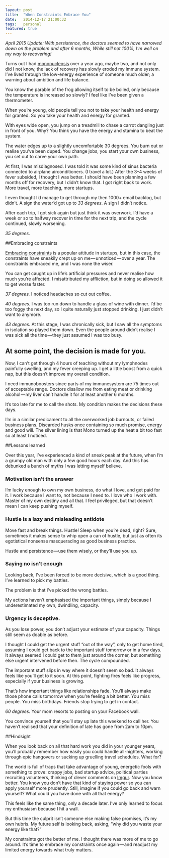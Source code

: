 ```yaml
---
layout: post
title:  "When Constraints Embrace You"
date:   2014-12-17 21:00:32
tags:   personal
featured: true
---
```


*April 2015 Update: With persistence, the doctors seemed to have narrowed down on the problem and after 6 months, While still not 100%, I'm well on my way to recovering!*

Turns out I had [mononucleosis](http://www.webmd.com/a-to-z-guides/infectious-mononucleosis-topic-overview) over a year ago, maybe two, and not only did I not know, the lack of recovery has slowly eroded my immune system. I’ve lived through the low-energy experience of someone much older; a warning about ambition and life balance.

You know the parable of the frog allowing itself to be boiled, only because the temperature is increased so slowly? I feel like I’ve been given a thermometer.

When you’re young, old people tell you not to take your health and energy for granted. So you take your health and energy for granted.

With eyes wide open, you jump on a treadmill to chase a carrot dangling just in front of you. Why? You think you have the energy and stamina to beat the system.

The water edges up to a slightly uncomfortable 30 degrees. You burn out or realise you’ve been duped. You change jobs, you start your own business, you set out to carve your own path.

At first, I was misdiagnosed. I was told it was some kind of sinus bacteria connected to airplane airconditioners. (I travel a lot.) After the 3–4 weeks of fever subsided, I thought I was better. I should have been planning a few months off for recovery, but I didn’t know that. I got right back to work. More travel, more teaching, more startups.

I even thought I’d manage to get through my then 1000+ email backlog, but didn’t. A sign the water’d got up to *33 degrees*. A sign I didn’t notice.

After each trip, I got sick again but just think it was overwork. I’d have a week or so to halfway recover in time for the next trip, and the cycle continued, slowly worsening.

*35 degrees.*

##Embracing constraints

[Embracing constraints](https://gettingreal.37signals.com/ch03_Embrace_Constraints.php) is a popular attitude in startups, but in this case, the constraints have sneakily crept up on me — unnoticed — over a year. The constraints embraced me, and I was none the wiser.

You can get caught up in life’s artificial pressures and never realise how much you’re affected. I misattributed my affliction, but in doing so allowed it to get worse faster.

*37 degrees.* I noticed headaches so cut out coffee.

*40 degrees.* I was too run down to handle a glass of wine with dinner. I’d be too foggy the next day, so I quite naturally just stopped drinking. I just didn’t want to anymore.

*43 degrees.* At this stage, I was chronically sick, but I saw all the symptoms in isolation so played them down. Even the people around didn’t realise I was sick all the time — they just assumed I was too busy.

## At some point, the decision is made for you.

Now, I can’t get through 4 hours of teaching without my lymphnodes painfully swelling, and my fever creeping up. I get a little boost from a quick nap, but this doesn’t improve my overall condition.

I need immunoboosters since parts of my immunesystem are 75 times out of acceptable range. Doctors disallow me from eating meat or drinking alcohol — my liver can’t handle it for at least another 6 months.

It’s too late for me to call the shots. My condition makes the decisions these days.

I’m in a similar predicament to all the overworked job burnouts, or failed business plans. Discarded husks once containing so much promise, energy and good will. The silver lining is that Mono turned up the heat a bit too fast so at least I noticed.

##Lessons learned

Over this year, I’ve experienced a kind of sneak peak at the future, when I’m a grumpy old man with only a few good hours each day. And this has debunked a bunch of myths I was letting myself believe.

### Motivation isn’t the answer

I’m lucky enough to own my own business, do what I love, and get paid for it. I work because I want to, not because I need to. I love who I work with. Master of my own destiny and all that. I feel privileged, but that doesn’t mean I can keep pushing myself.

### Hustle is a lazy and misleading antidote

Move fast and break things. Hustle! Sleep when you’re dead, right? Sure, sometimes it makes sense to whip open a can of hustle, but just as often its egotistical nonsense masquerading as good business practice.

Hustle and persistence — use them wisely, or they’ll use you up.

### Saying no isn’t enough

Looking back, I’ve been forced to be more decisive, which is a good thing. I’ve learned to pick my battles.

The problem is that I’ve picked the wrong battles.

My actions haven’t emphasised the important things, simply because I underestimated my own, dwindling, capacity.

### Urgency is deceptive.

As you lose power, you don’t adjust your estimate of your capacity. Things still seem as doable as before.

I thought I could get the urgent stuff “out of the way”, only to get home tired, assuming I could get back to the important stuff tomorrow or in a few days. It always seemed I could get to them just around the corner, but something else urgent intervened before then. The cycle compounded.

The important stuff slips in way where it doesn’t seem so bad. It always feels like you’ll get to it soon. At this point, fighting fires feels like progress, especially if your business is growing.

That’s how important things like relationships fade. You’ll always make those phone calls tomorrow when you’re feeling a bit better. You miss people. You miss birthdays. Friends stop trying to get in contact.

*60 degrees.* Your mom resorts to posting on your Facebook wall.

You convince yourself that you’ll stay up late this weekend to call her. You haven’t realised that your definition of late has gone from 2am to 10pm.

##Hindsight

When you look back on all that hard work you did in your younger years, you’ll probably remember how easily you could handle all-nighters, working through epic hangovers or sucking up gruelling travel schedules. What for?

The world is full of traps that take advantage of young, energetic fools with something to prove: crappy jobs, bad startup advice, political parties recruiting volunteers, thinking of clever comments on [Imgur](http://imgur.com). Now you know better. You know you don’t have that kind of staying power so you can apply yourself more prudently. Still, imagine if you could go back and warn yourself? What could you have done with all that energy?

This feels like the same thing, only a decade later. I’ve only learned to focus my enthusiasm because I hit a wall.

But this time the culprit isn’t someone else making false promises, it’s my own hubris. My future self is looking back, asking, “why did you waste your energy like that?”

My constraints got the better of me. I thought there was more of me to go around. It’s time to embrace my constraints once again — and readjust my limited energy towards what truly matters.


